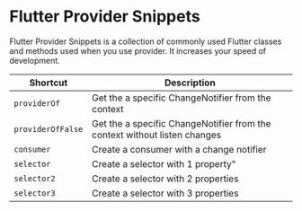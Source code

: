 # Flutter Provider Snippets 
Flutter Provider Snippets is a collection of commonly used Flutter classes and methods used when you use provider. It increases your speed of development.



| Shortcut          | Description                                                               |
| ----------------- | ------------------------------------------------------------------------- |
| `providerOf`      | Get the a specific ChangeNotifier from the context                        |
| `providerOfFalse` | Get the a specific ChangeNotifier from the context without listen changes |
| `consumer`        | Create a consumer with a change notifier                                  |
| `selector`        | Create a selector with 1 property"                                        |
| `selector2`       | Create a selector with 2 properties                                       |
| `selector3`       | Create a selector with 3 properties                                       |
